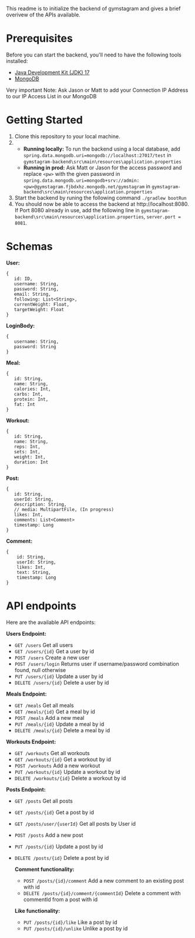 This readme is to initialize the backend of gymstagram and gives a brief overivew of the APIs available. 

# Prerequisites
Before you can start the backend, you'll need to have the following tools installed:

- [Java Development Kit (JDK) 17](https://www.oracle.com/ca-en/java/technologies/downloads/#java17)
- [MongoDB](https://www.mongodb.com/try/download/community-kubernetes-operator)

Very important Note: Ask Jason or Matt to add your Connection IP Address to our IP Access List in our MongoDB 

# Getting Started

1) Clone this repository to your local machine.
2) - **Running locally:** To run the backend using a local database, add ```spring.data.mongodb.uri=mongodb://localhost:27017/test``` in ```gymstagram-backend\src\main\resources\application.properties```
   - **Running in prod:** Ask Matt or Jason for the access password and replace ```<pw>``` with the given password in ```spring.data.mongodb.uri=mongodb+srv://admin:<pw>@gymstagram.fjbdxhz.mongodb.net/gymstagram``` in ```gymstagram-backend\src\main\resources\application.properties```
3) Start the backend by runing the following command  ```./gradlew bootRun```
4) You should now be able to access the backend at http://localhost:8080. If Port 8080 already in use, add the following line in ```gymstagram-backend\src\main\resources\application.properties```, ```server.port = 8081```.


# Schemas

**User:**
```
{
   id: ID,
   username: String,
   password: String,
   email: String,
   following: List<String>,
   currentWeight: Float,
   targetWeight: Float
}
```

**LoginBody:**
```
{
   username: String,
   password: String
}
```

**Meal:**
```
{
   id: String,
   name: String,
   calories: Int,
   carbs: Int,
   protein: Int,
   fat: Int
}
```

**Workout:**
```
{
   id: String,
   name: String,
   reps: Int,
   sets: Int,
   weight: Int,
   duration: Int
}
```

**Post:**
```
{
   id: String,
   userId: String,
   description: String,
   // media: MultipartFile, (In progress)
   likes: Int,
   comments: List<Comment>
   timestamp: Long
}
```

**Comment:**
```
{
    id: String,
    userId: String,
    likes: Int,
    text: String,
    timestamp: Long
}
```

# API endpoints

Here are the available API endpoints:

**Users Endpoint:**

- ```GET /users``` Get all users
- ```GET /users/{id}``` Get a user by id
- ```POST /users``` Create a new user 
- ```POST /users/login``` Returns user if username/password combination found, null otherwise
- ```PUT /users/{id}``` Update a user by id
- ```DELETE /users/{id}``` Delete a user by id

**Meals Endpoint:**
- ```GET /meals``` Get all meals
- ```GET /meals/{id}``` Get a meal by id
- ```POST /meals``` Add a new meal
- ```PUT /meals/{id}``` Update a meal by id
- ```DELETE /meals/{id}``` Delete a meal by id

**Workouts Endpoint:**
- ```GET /workouts``` Get all workouts
- ```GET /workouts/{id}``` Get a workout by id
- ```POST /workouts``` Add a new workout
- ```PUT /workouts/{id}``` Update a workout by id
- ```DELETE /workouts/{id}``` Delete a workout by id

**Posts Endpoint:**
- ```GET /posts``` Get all posts
- ```GET /posts/{id}``` Get a post by id
- ```GET /posts/user/{userId}``` Get all posts by User id
- ```POST /posts``` Add a new post
- ```PUT /posts/{id}``` Update a post by id
- ```DELETE /posts/{id}``` Delete a post by id

   **Comment functionality:**

   - ```POST /posts/{id}/comment``` Add a new comment to an existing post with id
   - ```DELETE /posts/{id}/comment/{commentId}``` Delete a comment with commentId from a post with id

   **Like functionality:**

   - ```PUT /posts/{id}/like``` Like a post by id
   - ```PUT /posts/{id}/unlike``` Unlike a post by id

